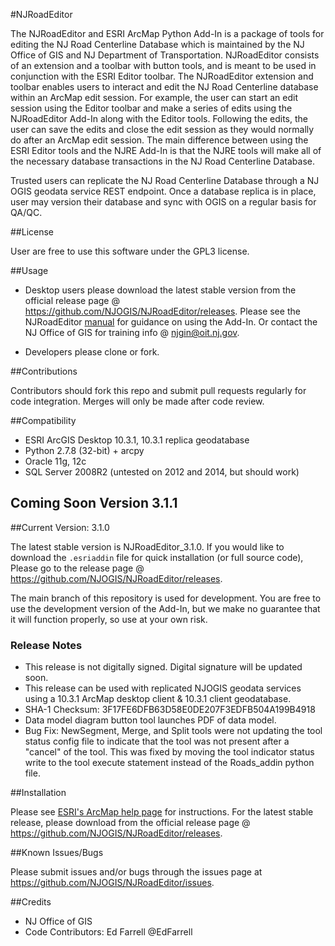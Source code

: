 #NJRoadEditor

The NJRoadEditor and ESRI ArcMap Python Add-In is a package of tools for editing the NJ Road Centerline Database which is maintained by the NJ Office of GIS and NJ Department of Transportation. NJRoadEditor consists of an extension and a toolbar with button tools, and is meant to be used in conjunction with the ESRI Editor toolbar. The NJRoadEditor extension and toolbar enables users to interact and edit the NJ Road Centerline database within an ArcMap edit session. For example, the user can start an edit session using the Editor toolbar and make a series of edits using the NJRoadEditor Add-In along with the Editor tools. Following the edits, the user can save the edits and close the edit session as they would normally do after an ArcMap edit session. The main difference between using the ESRI Editor tools and the NJRE Add-In is that the NJRE tools will make all of the necessary database transactions in the NJ Road Centerline Database.

Trusted users can replicate the NJ Road Centerline Database through a NJ OGIS geodata service REST endpoint. Once a database replica is in place, user may version their database and sync with OGIS on a regular basis for QA/QC.

##License

User are free to use this software under the GPL3 license.

##Usage

- Desktop users please download the latest stable version from the official release page @ https://github.com/NJOGIS/NJRoadEditor/releases. Please see the NJRoadEditor [manual](https://github.com/NJOGIS/NJRoadEditor/blob/master/src/NJRoadEditor_3.1.0/Install/NJRoadEditorManual.pdf) for guidance on using the Add-In. Or contact the NJ Office of GIS for training info @ njgin@oit.nj.gov.

- Developers please clone or fork.

##Contributions

Contributors should fork this repo and submit pull requests regularly for code integration. Merges will only be made after code review.

##Compatibility

- ESRI ArcGIS Desktop 10.3.1, 10.3.1 replica geodatabase
- Python 2.7.8 (32-bit) + arcpy
- Oracle 11g, 12c
- SQL Server 2008R2 (untested on 2012 and 2014, but should work)

## Coming Soon Version 3.1.1

##Current Version: 3.1.0

The latest stable version is NJRoadEditor_3.1.0. If you would like to download the `.esriaddin` file for quick installation (or full source code), Please go to the release page @ https://github.com/NJOGIS/NJRoadEditor/releases.

The main branch of this repository is used for development. You are free to use the development version of the Add-In, but we make no guarantee that it will function properly, so use at your own risk.

### Release Notes

- This release is not digitally signed. Digital signature will be updated soon.
- This release can be used with replicated NJOGIS geodata services using a 10.3.1 ArcMap desktop client & 10.3.1 client geodatabase. 
- SHA-1 Checksum: 3F17FE6DFB63D58E0DE207F3EDFB504A199B4918
- Data model diagram button tool launches PDF of data model.
- Bug Fix: NewSegment, Merge, and Split tools were not updating the tool status config file to indicate that the tool was not present after a "cancel" of the tool. This was fixed by moving the tool indicator status write to the tool execute statement instead of the Roads_addin python file. 

##Installation

Please see [ESRI's ArcMap help page](http://desktop.arcgis.com/en/desktop/latest/guide-books/python-addins/sharing-and-installing-add-ins.htm) for instructions. For the latest stable release, please download from the official release page @ https://github.com/NJOGIS/NJRoadEditor/releases.

##Known Issues/Bugs

Please submit issues and/or bugs through the issues page at https://github.com/NJOGIS/NJRoadEditor/issues.

##Credits

- NJ Office of GIS
- Code Contributors: Ed Farrell @EdFarrell

